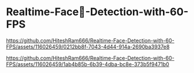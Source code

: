 ﻿# Realtime-Face👦-Detection-with-60-FPS



https://github.com/HiteshRam666/Realtime-Face-Detection-with-60-FPS/assets/116026459/0212bb8f-7043-4d44-914a-2690ba3937e8



https://github.com/HiteshRam666/Realtime-Face-Detection-with-60-FPS/assets/116026459/1ab4b85b-6b39-4dba-bc8e-373b5f9471b0

